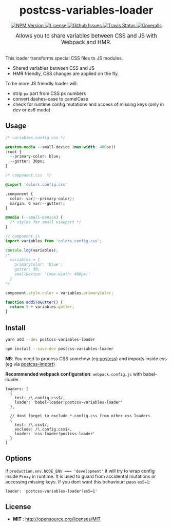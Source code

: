 <big><h1 align="center">postcss-variables-loader</h1></big>

<p align="center">
  <a href="https://npmjs.org/package/postcss-variables-loader">
    <img src="https://img.shields.io/npm/v/postcss-variables-loader.svg" alt="NPM Version">
  </a>

  <a href="http://opensource.org/licenses/MIT">
    <img src="https://img.shields.io/npm/l/postcss-variables-loader.svg" alt="License">
  </a>

  <a href="https://github.com/Coobaha/postcss-variables-loader/issues">
    <img src="https://img.shields.io/github/issues/Coobaha/postcss-variables-loader.svg" alt="Github Issues">
  </a>

  
  <a href="https://travis-ci.org/Coobaha/postcss-variables-loader">
    <img src="https://img.shields.io/travis/Coobaha/postcss-variables-loader.svg" alt="Travis Status">
  </a>
  

  
  <a href="https://coveralls.io/github/Coobaha/postcss-variables-loader">
    <img src="https://img.shields.io/coveralls/Coobaha/postcss-variables-loader.svg" alt="Coveralls">
  </a>
  
  
</p>

<p align="center"><big>
Allows you to share variables between CSS and JS with Webpack and HMR.
</big></p>
<br>
This loader transforms special CSS files to JS modules.

* Shared variables between CSS and JS
* HMR friendly, CSS changes are applied on the fly.

To be more JS friendly loader will:

* strip `px` part from CSS px numbers
* convert dashes-case to camelCase
* check for runtime config mutations and access of missing keys (only in dev or es6 mode)

## Usage

```css
/* variables.config.css */

@custom-media --small-device (max-width: 480px))
:root {
  --primary-color: blue;
  --gutter: 30px;
}
```

```css
/* component.css  */

@import 'colors.config.css'

.component {
  color: var(--primary-color);
  margin: 0 var(--gutter);
}

@media (--small-device) {
  /* styles for small viewport */
}

```

```js
// component.js
import variables from 'colors.config.css';

console.log(variables);
/*
  variables = {
    primaryColor: 'blue';
    gutter: 30;
    smallDevice: '(max-width: 480px)'
  }
*/

component.style.color = variables.primaryColor;

function add5ToGutter() {
  return 5 + variables.gutter;
}
```


## Install

```sh
yarn add --dev postcss-variables-loader
```

```sh
npm install --save-dev postcss-variables-loader
```

**NB**: You need to process CSS somehow (eg [postcss](https://github.com/postcss/postcss))
 and imports inside css (eg via [postcss-import](https://github.com/postcss/postcss-import))


**Recommended webpack configuration**: 
`webpack.config.js` with babel-loader
```
loaders: [
  {
    test: /\.config.css$/,
    loader: 'babel-loader!postcss-variables-loader'
  },
 
  // dont forget to exclude *.config.css from other css loaders
  {
    test: /\.css$/,
    exclude: /\.config.css$/, 
    loader: 'css-loader!postcss-loader'
  }
]
```

## Options

if `production.env.NODE_ENV === 'development'` it will try to wrap config inside `Proxy` in runtime. 
It is used to guard from accidental mutations or accessing missing keys.
If you dont want this behaviour: pass `es5=1`:

`loader: 'postcss-variables-loader?es5=1'`

## License

- **MIT** : http://opensource.org/licenses/MIT
